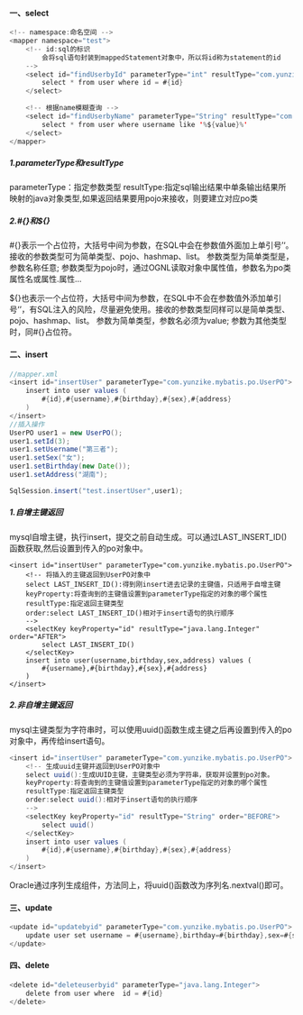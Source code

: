 #### 一、select
```java
<!-- namespace:命名空间 -->
<mapper namespace="test">
	<!-- id:sql的标识
		会将sql语句封装到mappedStatement对象中，所以将id称为statement的id
	-->
	<select id="findUserbyId" parameterType="int" resultType="com.yunzike.mybatis.po.User">
		select * from user where id = #{id}
	</select>
    
    <!-- 根据name模糊查询 -->
    <select id="findUserbyName" parameterType="String" resultType="com.yunzike.mybatis.po.User">
        select * from user where username like '%${value}%'
    </select>
</mapper> 
```
##### 1.parameterType和resultType
parameterType：指定参数类型
resultType:指定sql输出结果中单条输出结果所映射的java对象类型,如果返回结果要用pojo来接收，则要建立对应po类
##### 2.#{}和${}
#{}表示一个占位符，大括号中间为参数，在SQL中会在参数值外面加上单引号’‘。接收的参数类型可为简单类型、pojo、hashmap、list。
参数类型为简单类型是，参数名称任意;
参数类型为pojo时，通过OGNL读取对象中属性值，参数名为po类属性名或属性.属性...

${}也表示一个占位符，大括号中间为参数，在SQL中不会在参数值外添加单引号‘’，有SQL注入的风险，尽量避免使用。接收的参数类型同样可以是简单类型、pojo、hashmap、list。
参数为简单类型，参数名必须为value;
参数为其他类型时，同#{}占位符。
#### 二、insert
```java
//mapper.xml
<insert id="insertUser" parameterType="com.yunzike.mybatis.po.UserPO">
	insert into user values (
		#{id},#{username},#{birthday},#{sex},#{address}
	)
</insert>
//插入操作
UserPO user1 = new UserPO();
user1.setId(3);
user1.setUsername("第三者");
user1.setSex("女");
user1.setBirthday(new Date());
user1.setAddress("湖南");

SqlSession.insert("test.insertUser",user1);
```
##### 1.自增主键返回
mysql自增主键，执行insert，提交之前自动生成。可以通过LAST_INSERT_ID()函数获取,然后设置到传入的po对象中。
```
<insert id="insertUser" parameterType="com.yunzike.mybatis.po.UserPO">
    <!-- 将插入的主键返回到UserPO对象中
    select LAST_INSERT_ID():得到刚insert进去记录的主键值，只适用于自增主键
    keyProperty:将查询到的主键值设置到parameterType指定的对象的哪个属性
    resultType:指定返回主键类型
    order:select LAST_INSERT_ID()相对于insert语句的执行顺序
    -->
    <selectKey keyProperty="id" resultType="java.lang.Integer" order="AFTER">
        select LAST_INSERT_ID()
    </selectKey>
    insert into user(username,birthday,sex,address) values (
        #{username},#{birthday},#{sex},#{address}
    )
</insert>
```
##### 2.非自增主键返回
mysql主键类型为字符串时，可以使用uuid()函数生成主键之后再设置到传入的po对象中，再传给insert语句。
```java
<insert id="insertUser" parameterType="com.yunzike.mybatis.po.UserPO">
    <!-- 生成uuid主键并返回到UserPO对象中
    select uuid():生成UUID主键，主键类型必须为字符串，获取并设置到po对象。
    keyProperty:将查询到的主键值设置到parameterType指定的对象的哪个属性
    resultType:指定返回主键类型
    order:select uuid():相对于insert语句的执行顺序
    -->
    <selectKey keyProperty="id" resultType="String" order="BEFORE">
        select uuid()
    </selectKey>
    insert into user values (
        #{id},#{username},#{birthday},#{sex},#{address}
    )
</insert>
```
Oracle通过序列生成组件，方法同上，将uuid()函数改为序列名.nextval()即可。 
#### 三、update
```java
<update id="updatebyid" parameterType="com.yunzike.mybatis.po.UserPO">
    update user set username = #{username},birthday=#{birthday},sex=#{sex},address=#{address} where  id = #{id}
</update>
```
#### 四、delete
```java
<delete id="deleteuserbyid" parameterType="java.lang.Integer">
    delete from user where  id = #{id}
</delete>
```




